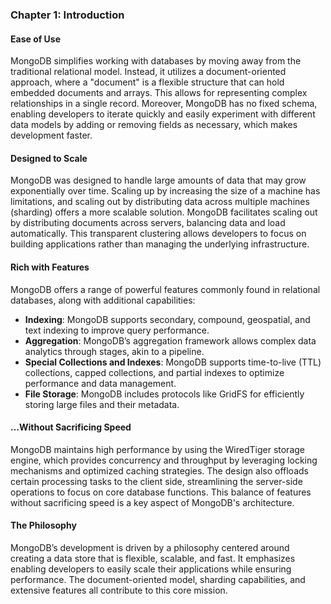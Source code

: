 ### Chapter 1: Introduction

#### Ease of Use
MongoDB simplifies working with databases by moving away from the traditional relational model. Instead, it utilizes a document-oriented approach, where a "document" is a flexible structure that can hold embedded documents and arrays. This allows for representing complex relationships in a single record. Moreover, MongoDB has no fixed schema, enabling developers to iterate quickly and easily experiment with different data models by adding or removing fields as necessary, which makes development faster.

#### Designed to Scale
MongoDB was designed to handle large amounts of data that may grow exponentially over time. Scaling up by increasing the size of a machine has limitations, and scaling out by distributing data across multiple machines (sharding) offers a more scalable solution. MongoDB facilitates scaling out by distributing documents across servers, balancing data and load automatically. This transparent clustering allows developers to focus on building applications rather than managing the underlying infrastructure.

#### Rich with Features
MongoDB offers a range of powerful features commonly found in relational databases, along with additional capabilities:

- **Indexing**: MongoDB supports secondary, compound, geospatial, and text indexing to improve query performance.
- **Aggregation**: MongoDB’s aggregation framework allows complex data analytics through stages, akin to a pipeline.
- **Special Collections and Indexes**: MongoDB supports time-to-live (TTL) collections, capped collections, and partial indexes to optimize performance and data management.
- **File Storage**: MongoDB includes protocols like GridFS for efficiently storing large files and their metadata.

#### …Without Sacrificing Speed
MongoDB maintains high performance by using the WiredTiger storage engine, which provides concurrency and throughput by leveraging locking mechanisms and optimized caching strategies. The design also offloads certain processing tasks to the client side, streamlining the server-side operations to focus on core database functions. This balance of features without sacrificing speed is a key aspect of MongoDB's architecture.

#### The Philosophy
MongoDB’s development is driven by a philosophy centered around creating a data store that is flexible, scalable, and fast. It emphasizes enabling developers to easily scale their applications while ensuring performance. The document-oriented model, sharding capabilities, and extensive features all contribute to this core mission.